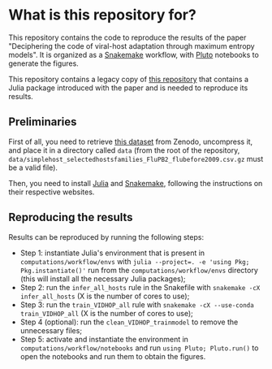 # What is this repository for?
This repository contains the code to reproduce the results of the paper "Deciphering the code of viral-host adaptation through maximum entropy models".
It is organized as a [Snakemake](https://snakemake.github.io/) workflow, with [Pluto](https://plutojl.org/) notebooks to generate the figures.

This repository contains a legacy copy of [this repository](https://github.com/adigioacchino/MaxEntNucleotideBiases.jl) that contains a Julia package introduced with the paper and is needed to reproduce its results.

## Preliminaries
First of all, you need to retrieve [this dataset](https://doi.org/10.5281/zenodo.10050077) from Zenodo, uncompress it, and place it in a directory called `data` (from the root of the repository, `data/simplehost_selectedhostsfamilies_FluPB2_flubefore2009.csv.gz` must be a valid file).
    
Then, you need to install [Julia](https://julialang.org/) and [Snakemake](https://snakemake.github.io/), following the instructions on their respective websites.

## Reproducing the results
Results can be reproduced by running the following steps:
- Step 1: instantiate Julia's environment that is present in `computations/workflow/envs` with `julia --project=. -e 'using Pkg; Pkg.instantiate()'` run from the `computations/workflow/envs` directory (this will install all the necessary Julia packages);
- Step 2: run the `infer_all_hosts` rule in the Snakefile with `snakemake -cX infer_all_hosts` (X is the number of cores to use);
- Step 3: run the `train_VIDHOP_all` rule with `snakemake -cX --use-conda train_VIDHOP_all` (X is the number of cores to use);
- Step 4 (optional): run the `clean_VIDHOP_trainmodel` to remove the unnecessary files;
- Step 5: activate and instantiate the environment in `computations/workflow/notebooks` and run `using Pluto; Pluto.run()` to open the notebooks and run them to obtain the figures.